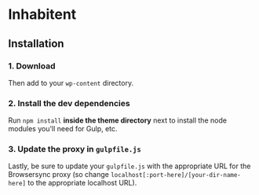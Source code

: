 # Inhabitent

## Installation

### 1. Download

Then add to your `wp-content` directory.

### 2. Install the dev dependencies

Run `npm install` **inside the theme directory** next to install the node modules you'll need for Gulp, etc.

### 3. Update the proxy in `gulpfile.js`

Lastly, be sure to update your `gulpfile.js` with the appropriate URL for the Browsersync proxy (so change `localhost[:port-here]/[your-dir-name-here]` to the appropriate localhost URL).
